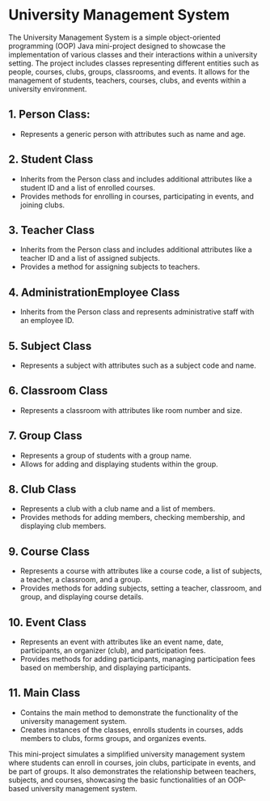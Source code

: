 # University Management System

The University Management System is a simple object-oriented programming (OOP) Java mini-project designed to showcase the implementation of various classes and their interactions within a university setting. The project includes classes representing different entities such as people, courses, clubs, groups, classrooms, and events. It allows for the management of students, teachers, courses, clubs, and events within a university environment.

## 1. Person Class:
   - Represents a generic person with attributes such as name and age.

## 2. Student Class
   - Inherits from the Person class and includes additional attributes like a student ID and a list of enrolled courses.
   - Provides methods for enrolling in courses, participating in events, and joining clubs.

## 3. Teacher Class
   - Inherits from the Person class and includes additional attributes like a teacher ID and a list of assigned subjects.
   - Provides a method for assigning subjects to teachers.

## 4. AdministrationEmployee Class
   - Inherits from the Person class and represents administrative staff with an employee ID.

## 5. Subject Class
   - Represents a subject with attributes such as a subject code and name.

## 6. Classroom Class
   - Represents a classroom with attributes like room number and size.

## 7. Group Class
   - Represents a group of students with a group name.
   - Allows for adding and displaying students within the group.

## 8. Club Class
   - Represents a club with a club name and a list of members.
   - Provides methods for adding members, checking membership, and displaying club members.

## 9. Course Class
   - Represents a course with attributes like a course code, a list of subjects, a teacher, a classroom, and a group.
   - Provides methods for adding subjects, setting a teacher, classroom, and group, and displaying course details.

## 10. Event Class
   - Represents an event with attributes like an event name, date, participants, an organizer (club), and participation fees.
   - Provides methods for adding participants, managing participation fees based on membership, and displaying participants.

## 11. Main Class
   - Contains the main method to demonstrate the functionality of the university management system.
   - Creates instances of the classes, enrolls students in courses, adds members to clubs, forms groups, and organizes events.

This mini-project simulates a simplified university management system where students can enroll in courses, join clubs, participate in events, and be part of groups. It also demonstrates the relationship between teachers, subjects, and courses, showcasing the basic functionalities of an OOP-based university management system.